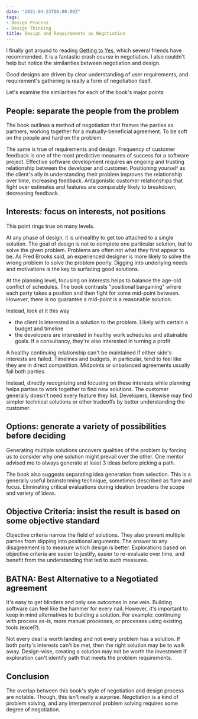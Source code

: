 ```yaml
---
date: "2021-04-23T00:00:00Z"
tags:
- Design Process
- Design Thinking
title: Design and Requirements as Negotiation
---
```


I finally got around to reading [Getting to Yes](http://www.fd.unl.pt/docentes_docs/ma/AGON_MA_25849.pdf ), which several friends have recommended. It is a fantastic crash course in negotiation. I also couldn't help but notice the similarities between negotiation and design.

Good designs are driven by clear understanding of user requirements, and requirement's gathering is really a form of negotiation itself.

Let's examine the similarities for each of the book's major points

## People: separate the people from the problem

The book outlines a method of negotiation that frames the parties as partners, working together for a mutually-beneficial agreement. To be soft on the people and hard on the problem.

The same is true of requirements and design. Frequency of customer feedback is one of the most predictive measures of success for a software project. Effective software development requires an ongoing and trusting relationship between the developer and customer. Positioning yourself as the client's ally in understanding their problem improves the relationship over time, increasing feedback. Antagonistic customer relationships that fight over estimates and features are comparably likely to breakdown, decreasing feedback.

## Interests: focus on interests, not positions
This point rings true on many levels.

At any phase of design, it is unhealthy to get too attached to a single solution. The goal of design is not to complete one particular solution, but to solve the given problem. Problems are often not what they first appear to be. As Fred Brooks said, an experienced designer is more likely to solve the wrong problem to solve the problem poorly. Digging into underlying needs and motivations is the key to surfacing good solutions.

At the planning level, focusing on interests helps to balance the age-old conflict of schedules. The book contrasts "positional bargaining" where each party takes a position and then fight for some mid-point between. However, there is no guarantee a mid-point is a reasonable solution.

Instead, look at it this way
- the client is interested in a solution to the problem. Likely with certain a budget and timeline
- the developers are interested in healthy work schedules and attainable goals. If a consultancy, they're also interested in turning a profit

A healthy continuing relationship can't be maintained if either side's interests are failed. Timelines and budgets, in particular, tend to feel like they are in direct competition. Midpoints or unbalanced agreements usually fail both parties.

Instead, directly recognizing and focusing on these interests while planning helps parties to work together to find new solutions. The customer generally doesn't need every feature they list. Developers, likewise may find simpler technical solutions or other tradeoffs by better understanding the customer.

## Options: generate a variety of possibilities before deciding

Generating multiple solutions uncovers qualities of the problem by forcing us to consider why one solution might prevail over the other. One mentor advised me to always generate at least 3 ideas before picking a path.

The book also suggests separating idea generation from selection. This is a generally useful brainstorming technique, sometimes described as flare and focus. Eliminating critical evaluations during ideation broadens the scope and variety of ideas.

## Objective Criteria: insist the result is based on some objective standard
Objective criteria narrow the field of solutions. They also prevent multiple parties from slipping into positional arguments. The answer to any disagreement is to measure which design is better. Explorations based on objective criteria are easier to justify, easier to re-evaluate over time, and benefit from the understanding that led to such measures.

<!-- Getting to Yes describes a method called one text mediation. The idea is that only one product is made. Parties give feedback on the single product, refine it, and iterate until  -->

## BATNA: Best Alternative to a Negotiated agreement
It's easy to get blinders and only see outcomes in one vein. Building software can feel like the hammer for every nail. However, it's important to keep in mind alternatives to building a solution. For example: continuing with process as-is, more manual processes, or processes using existing tools (excel?).

Not every deal is worth landing and not every problem has a solution. If both party's interests can't be met, then the right solution may be to walk away. Design-wise, creating a solution may not be worth the investment if exploration can't identify path that meets the problem requirements.


## Conclusion

The overlap between this book's style of negotiation and design process are notable. Though, this isn't really a surprise. Negotiation is a kind of problem solving, and any interpersonal problem solving requires some degree of negotiation.

<!-- one text mediation
make options before choosing


I noticed the similarity with design. Also the underlying requirements discovery technique (understanding their position and pushing back with concerns like timelines, cost, etc)
 -->